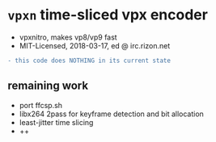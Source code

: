 # `vpxn` time-sliced vpx encoder

* vpxnitro, makes vp8/vp9 fast
* MIT-Licensed, 2018-03-17, ed @ irc.rizon.net

```diff
- this code does NOTHING in its current state
```

## remaining work

* port ffcsp.sh
* libx264 2pass for keyframe detection and bit allocation
* least-jitter time slicing
* ++
